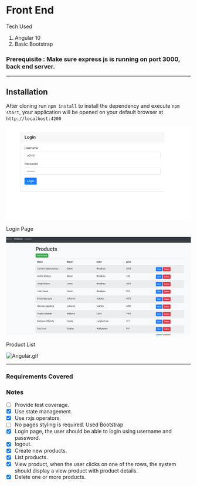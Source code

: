 # Front End

Tech Used

1. Angular 10 
2. Basic Bootstrap

### Prerequisite  : Make sure express js is running on port 3000, back end server.

---

## Installation

After cloning run `npm install` to install the dependency and execute `npm start`, your application will be opened on your default browser at `http://localhost:4200`

![login.png](login.png)

Login Page

![list.png](list.png)

Product List

![Angular.gif](Angular.gif)

---

### Requirements Covered


### **Notes**

- [ ]  Provide test coverage.
- [x]  Use state management.
- [x]  Use rxjs operators.
- [ ]  No pages styling is required. Used Bootstrap
- [x]  Login page, the user should be able to login using username and password.
- [x]  logout.
- [x]  Create new products.
- [x]  List products.
- [x]  View product, when the user clicks on one of the rows, the system should display a view product with product details.
- [x]  Delete one or more products.
